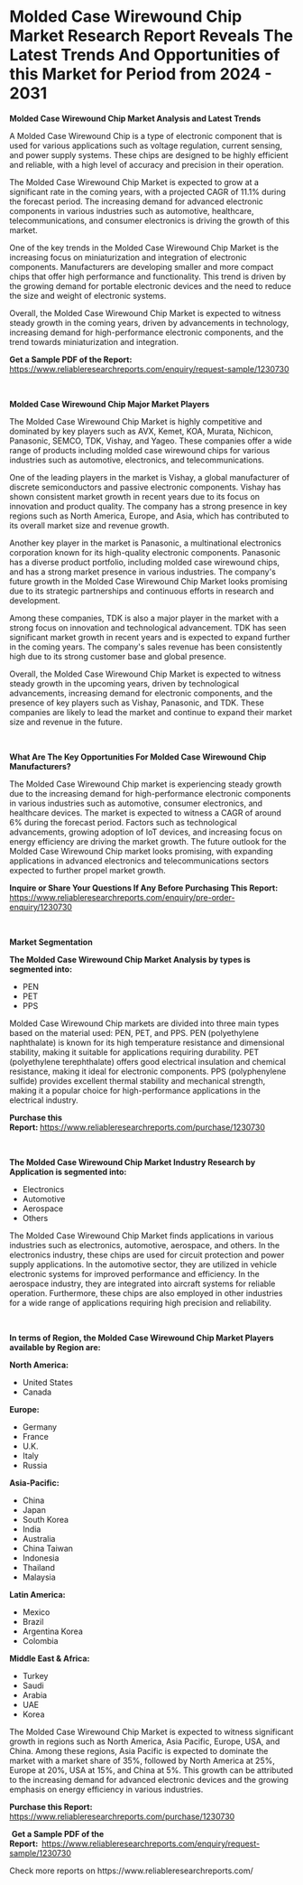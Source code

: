 <p><h1>Molded Case Wirewound Chip Market Research Report Reveals The Latest Trends And Opportunities of this Market for Period from 2024 - 2031</h1></p><p><strong>Molded Case Wirewound Chip Market Analysis and Latest Trends</strong></p>
<p><p>A Molded Case Wirewound Chip is a type of electronic component that is used for various applications such as voltage regulation, current sensing, and power supply systems. These chips are designed to be highly efficient and reliable, with a high level of accuracy and precision in their operation.</p><p>The Molded Case Wirewound Chip Market is expected to grow at a significant rate in the coming years, with a projected CAGR of 11.1% during the forecast period. The increasing demand for advanced electronic components in various industries such as automotive, healthcare, telecommunications, and consumer electronics is driving the growth of this market.</p><p>One of the key trends in the Molded Case Wirewound Chip Market is the increasing focus on miniaturization and integration of electronic components. Manufacturers are developing smaller and more compact chips that offer high performance and functionality. This trend is driven by the growing demand for portable electronic devices and the need to reduce the size and weight of electronic systems.</p><p>Overall, the Molded Case Wirewound Chip Market is expected to witness steady growth in the coming years, driven by advancements in technology, increasing demand for high-performance electronic components, and the trend towards miniaturization and integration.</p></p>
<p><strong>Get a Sample PDF of the Report:&nbsp;</strong> <a href="https://www.reliableresearchreports.com/enquiry/request-sample/1230730">https://www.reliableresearchreports.com/enquiry/request-sample/1230730</a></p>
<p>&nbsp;</p>
<p><strong>Molded Case Wirewound Chip Major Market Players</strong></p>
<p><p>The Molded Case Wirewound Chip Market is highly competitive and dominated by key players such as AVX, Kemet, KOA, Murata, Nichicon, Panasonic, SEMCO, TDK, Vishay, and Yageo. These companies offer a wide range of products including molded case wirewound chips for various industries such as automotive, electronics, and telecommunications.</p><p>One of the leading players in the market is Vishay, a global manufacturer of discrete semiconductors and passive electronic components. Vishay has shown consistent market growth in recent years due to its focus on innovation and product quality. The company has a strong presence in key regions such as North America, Europe, and Asia, which has contributed to its overall market size and revenue growth.</p><p>Another key player in the market is Panasonic, a multinational electronics corporation known for its high-quality electronic components. Panasonic has a diverse product portfolio, including molded case wirewound chips, and has a strong market presence in various industries. The company's future growth in the Molded Case Wirewound Chip Market looks promising due to its strategic partnerships and continuous efforts in research and development.</p><p>Among these companies, TDK is also a major player in the market with a strong focus on innovation and technological advancement. TDK has seen significant market growth in recent years and is expected to expand further in the coming years. The company's sales revenue has been consistently high due to its strong customer base and global presence.</p><p>Overall, the Molded Case Wirewound Chip Market is expected to witness steady growth in the upcoming years, driven by technological advancements, increasing demand for electronic components, and the presence of key players such as Vishay, Panasonic, and TDK. These companies are likely to lead the market and continue to expand their market size and revenue in the future.</p></p>
<p>&nbsp;</p>
<p><strong>What Are The Key Opportunities For Molded Case Wirewound Chip Manufacturers?</strong></p>
<p><p>The Molded Case Wirewound Chip market is experiencing steady growth due to the increasing demand for high-performance electronic components in various industries such as automotive, consumer electronics, and healthcare devices. The market is expected to witness a CAGR of around 6% during the forecast period. Factors such as technological advancements, growing adoption of IoT devices, and increasing focus on energy efficiency are driving the market growth. The future outlook for the Molded Case Wirewound Chip market looks promising, with expanding applications in advanced electronics and telecommunications sectors expected to further propel market growth.</p></p>
<p><strong>Inquire or Share Your Questions If Any Before Purchasing This Report:</strong> <a href="https://www.reliableresearchreports.com/enquiry/pre-order-enquiry/1230730">https://www.reliableresearchreports.com/enquiry/pre-order-enquiry/1230730</a></p>
<p>&nbsp;</p>
<p><strong>Market Segmentation</strong></p>
<p><strong>The Molded Case Wirewound Chip Market Analysis by types is segmented into:</strong></p>
<p><ul><li>PEN</li><li>PET</li><li>PPS</li></ul></p>
<p><p>Molded Case Wirewound Chip markets are divided into three main types based on the material used: PEN, PET, and PPS. PEN (polyethylene naphthalate) is known for its high temperature resistance and dimensional stability, making it suitable for applications requiring durability. PET (polyethylene terephthalate) offers good electrical insulation and chemical resistance, making it ideal for electronic components. PPS (polyphenylene sulfide) provides excellent thermal stability and mechanical strength, making it a popular choice for high-performance applications in the electrical industry.</p></p>
<p><strong>Purchase this Report:&nbsp;</strong><a href="https://www.reliableresearchreports.com/purchase/1230730">https://www.reliableresearchreports.com/purchase/1230730</a></p>
<p>&nbsp;</p>
<p><strong>The Molded Case Wirewound Chip Market Industry Research by Application is segmented into:</strong></p>
<p><ul><li>Electronics</li><li>Automotive</li><li>Aerospace</li><li>Others</li></ul></p>
<p><p>The Molded Case Wirewound Chip Market finds applications in various industries such as electronics, automotive, aerospace, and others. In the electronics industry, these chips are used for circuit protection and power supply applications. In the automotive sector, they are utilized in vehicle electronic systems for improved performance and efficiency. In the aerospace industry, they are integrated into aircraft systems for reliable operation. Furthermore, these chips are also employed in other industries for a wide range of applications requiring high precision and reliability.</p></p>
<p>&nbsp;</p>
<p><strong>In terms of Region, the Molded Case Wirewound Chip Market Players available by Region are:</strong></p>
<p>
    <p> <strong> North America: </strong>
        <ul>
            <li>United States</li>
            <li>Canada</li>
        </ul>
        </p> 
    <p> <strong> Europe: </strong>
        <ul>
            <li>Germany</li>
            <li>France</li>
            <li>U.K.</li>
            <li>Italy</li>
            <li>Russia</li>
        </ul>
        </p> 
    <p> <strong> Asia-Pacific: </strong>
        <ul>
            <li>China</li>
            <li>Japan</li>
            <li>South Korea</li>
            <li>India</li>
            <li>Australia</li>
            <li>China Taiwan</li>
            <li>Indonesia</li>
            <li>Thailand</li>
            <li>Malaysia</li>
        </ul>
        </p> 
    <p> <strong> Latin America: </strong>
        <ul>
            <li>Mexico</li>
            <li>Brazil</li>
            <li>Argentina Korea</li>
            <li>Colombia</li>
        </ul>
        </p> 
    <p> <strong> Middle East & Africa: </strong>
        <ul>
            <li>Turkey</li>
            <li>Saudi</li>
            <li>Arabia</li>
            <li>UAE</li>
            <li>Korea</li>
        </ul>
    </p>
    </p>
<p><p>The Molded Case Wirewound Chip Market is expected to witness significant growth in regions such as North America, Asia Pacific, Europe, USA, and China. Among these regions, Asia Pacific is expected to dominate the market with a market share of 35%, followed by North America at 25%, Europe at 20%, USA at 15%, and China at 5%. This growth can be attributed to the increasing demand for advanced electronic devices and the growing emphasis on energy efficiency in various industries.</p></p>
<p><strong>Purchase this Report: </strong><a href="https://www.reliableresearchreports.com/purchase/1230730">https://www.reliableresearchreports.com/purchase/1230730</a></p>
<p>&nbsp;<strong>Get a Sample PDF of the Report:&nbsp;&nbsp;</strong><a href="https://www.reliableresearchreports.com/enquiry/request-sample/1230730">https://www.reliableresearchreports.com/enquiry/request-sample/1230730</a></p>
<p><strong></strong></p>
<p>Check more reports on https://www.reliableresearchreports.com/</p>